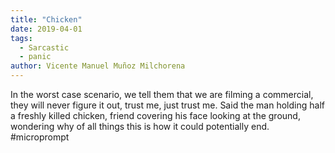 ```yaml
---
title: "Chicken"
date: 2019-04-01
tags: 
  - Sarcastic
  - panic
author: Vicente Manuel Muñoz Milchorena
---
```


In the worst case scenario, we tell them that we are filming a commercial, 
they will never figure it out, trust me, just trust me. Said the man 
holding half a freshly killed chicken, friend covering his face looking at 
the ground, wondering why of all things this is how it could potentially end.
#microprompt
